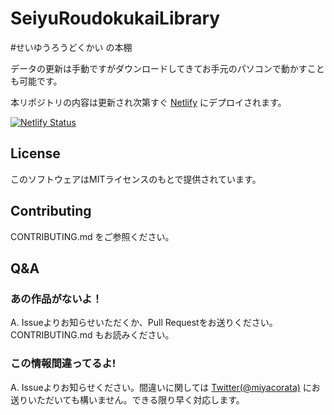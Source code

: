 # SeiyuRoudokukaiLibrary
#せいゆうろうどくかい の本棚

データの更新は手動ですがダウンロードしてきてお手元のパソコンで動かすことも可能です。

本リポジトリの内容は更新され次第すぐ [Netlify](https://seiyu-roudokukai.netlify.com/) にデプロイされます。

[![Netlify Status](https://api.netlify.com/api/v1/badges/35fd60e9-7d71-441c-9bd7-491a398f2044/deploy-status)](https://app.netlify.com/sites/seiyu-roudokukai/deploys)

## License
このソフトウェアはMITライセンスのもとで提供されています。

## Contributing
CONTRIBUTING.md をご参照ください。

## Q&A

### あの作品がないよ！
A. Issueよりお知らせいただくか、Pull Requestをお送りください。CONTRIBUTING.md もお読みください。

### この情報間違ってるよ!
A. Issueよりお知らせください。間違いに関しては [Twitter(@miyacorata)](https://twitter.com/miyacorata) にお送りいただいても構いません。できる限り早く対応します。
